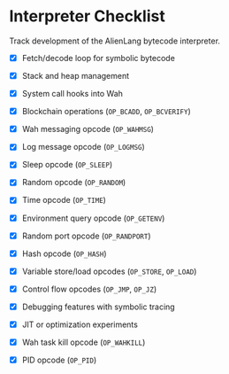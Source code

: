 # Interpreter Checklist

Track development of the AlienLang bytecode interpreter.

 - [x] Fetch/decode loop for symbolic bytecode
 - [x] Stack and heap management
- [x] System call hooks into Wah
- [x] Blockchain operations (`OP_BCADD`, `OP_BCVERIFY`)
- [x] Wah messaging opcode (`OP_WAHMSG`)
- [x] Log message opcode (`OP_LOGMSG`)
- [x] Sleep opcode (`OP_SLEEP`)
- [x] Random opcode (`OP_RANDOM`)
- [x] Time opcode (`OP_TIME`)
- [x] Environment query opcode (`OP_GETENV`)
- [x] Random port opcode (`OP_RANDPORT`)
- [x] Hash opcode (`OP_HASH`)
 - [x] Variable store/load opcodes (`OP_STORE`, `OP_LOAD`)
 - [x] Control flow opcodes (`OP_JMP`, `OP_JZ`)
  - [x] Debugging features with symbolic tracing
 - [x] JIT or optimization experiments
 - [x] Wah task kill opcode (`OP_WAHKILL`)
 - [x] PID opcode (`OP_PID`)

